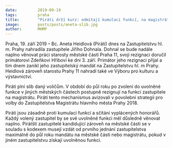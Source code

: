 ```yaml
---
date:         2019-09-19
tags:         praha
title:        "Piráti drží kurz: odmítají kumulaci funkcí, na magistrátu dnes složila slib nová zastupitelka. Starostu Dohnala nahrazuje v zastupitelstvu Aneta Heidlová"
image: 	      posts/posts/aneta-slib.jpg
author:       MHMP
---
```


Praha, 19. září 2019 – Bc. Aneta Heidlová (Piráti) dnes na Zastupitelstvu hl. m. Prahy nahradila zastupitele Jiřího Dohnala. Dohnal se bude nadále naplno věnovat práci starosty městské části Praha 11, svoji rezignaci doručil primátorovi Zdeňkovi Hřibovi ke dni 3. září. Primátor jeho rezignaci přijal a tím dnem zanikl jeho zastupitelský mandát na Zastupitelstvu hl. m Prahy. Heidlová zároveň starostu Prahy 11 nahradí také ve Výboru pro kulturu a výstavnictví.

Piráti plní slib daný voličům. V období do půl roku po zvolení do uvolněné funkce v jiných městských částech postupně rezignují na funkci zastupitele na magistrátu. Piráti tento mechanismus avizovali v povolební strategii pro volby do Zastupitelstva Magistrátu hlavního města Prahy 2018. 

Piráti jsou zásadně proti kumulaci funkcí a sčítání vyplácených honorářů. Každý volený zastupitel by se své uvolněné funkci měl důsledně věnovat naplno. Pirátští zastupitelé kandidující zároveň na městské části se v souladu s kodexem musejí vzdát od prvního jednání zastupitelstva maximálně do půl roku mandátu na městské části nebo magistrátu, pokud v jiném zastupitelstvu získají uvolněnou funkci.

